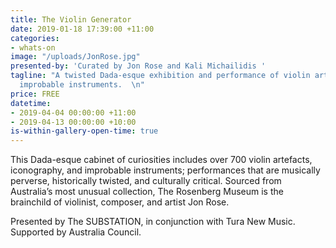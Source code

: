```yaml
---
title: The Violin Generator
date: 2019-01-18 17:39:00 +11:00
categories:
- whats-on
image: "/uploads/JonRose.jpg"
presented-by: 'Curated by Jon Rose and Kali Michailidis '
tagline: "A twisted Dada-esque exhibition and performance of violin artefacts and
  improbable instruments.  \n"
price: FREE
datetime:
- 2019-04-04 00:00:00 +11:00
- 2019-04-13 00:00:00 +10:00
is-within-gallery-open-time: true
---
```


This Dada-esque cabinet of curiosities includes over 700 violin artefacts, iconography, and improbable instruments; performances that are musically perverse, historically twisted, and culturally critical. Sourced from Australia’s most unusual collection, The Rosenberg Museum is the brainchild of violinist, composer, and artist Jon Rose. 

Presented by The SUBSTATION, in conjunction with Tura New Music. Supported by Australia Council.
